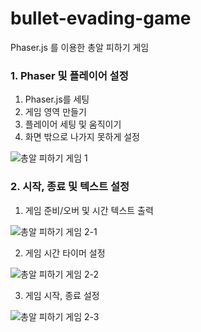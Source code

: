 # bullet-evading-game
Phaser.js 를 이용한 총알 피하기 게임

### 1. Phaser 및 플레이어 설정
1. Phaser.js를 세팅
2. 게임 영역 만들기
3. 플레이어 세팅 및 움직이기
4. 화면 밖으로 나가지 못하게 설정
   
![총알 피하기 게임 1](https://github.com/limJaemin99/bullet-evading-game/assets/131847294/e1b426a6-a66f-4274-a7dd-12b42a8be811)

### 2. 시작, 종료 및 텍스트 설정
1. 게임 준비/오버 및 시간 텍스트 출력

![총알 피하기 게임 2-1](https://github.com/limJaemin99/bullet-evading-game/assets/131847294/14427e2b-b5bc-4ebf-9d37-381f28d370ed)

2. 게임 시간 타이머 설정

![총알 피하기 게임 2-2](https://github.com/limJaemin99/bullet-evading-game/assets/131847294/eaa3eb91-e01a-4c36-9077-ca7e411ea746)

3. 게임 시작, 종료 설정

![총알 피하기 게임 2-3](https://github.com/limJaemin99/bullet-evading-game/assets/131847294/80f17347-12a8-438e-86f6-d37754696367)
